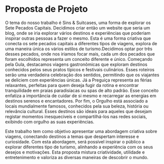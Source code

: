 # Proposta de Projeto

O tema do nosso trabalho é Sins & Suitcases, uma forma de explorar os Sete Pecados Capitais. Decidimos criar então um website que seria um blog, onde se iria explorar vários destinos e experiências que poderiam inspirar outras pessoas a fazer o mesmo. Esta é uma forma criativa que conecta os sete pecados capitais a diferentes tipos de viagens, explora de uma maneira única os vários estilos de turismo.
​Decidimos optar por três desses pecados, onde nos iriamos focar mais, cada um dos pecados que foram escolhidos representa um conceito diferente e único.
​Começando pela Gula, destacamos viagens gastronômicas que exploram destinos conhecidos pelos seus pratos típicos e festivais culinários. Esses roteiros serão uma verdadeira celebração dos sentidos, permitindo que os viajantes se deliciem com experiências únicas. Já a Preguiça representa as férias relaxantes, perfeitas para quem deseja fugir da rotina e encontrar tranquilidade em praias paradisíacas ou spas de alto padrão. Esse conceito enfatiza a importância de cuidar de si mesmo e recarregar as energias em destinos serenos e encantadores. Por fim, o Orgulho está associado a locais mundialmente famosos, conhecidos pela sua beleza, história ou relevância cultural. Esses destinos são ideais para aqueles que desejam registar momentos inesquecíveis e compartilhá-los nas redes sociais, exibindo com orgulho as suas experiências.
 
​Este trabalho tem como objetivo apresentar uma abordagem criativa sobre viagens, conectando destinos a temas que despertam interesse e curiosidade. Com esta abordagem, será possível inspirar o público a explorar diferentes tipo de turismo, alinhando a experiência com os seus desejos e motivações. Esta proposta mistura criatividade, utilidade e entretenimento e valoriza as diversas maneiras de descobrir o mundo.
